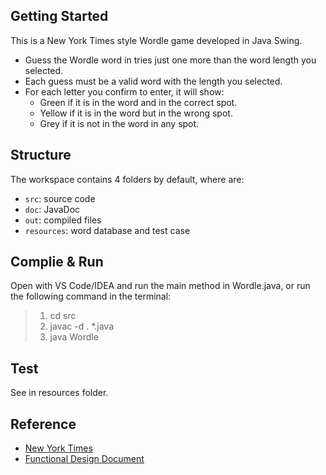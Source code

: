 ## Getting Started

This is a New York Times style Wordle game developed in Java Swing.

- Guess the Wordle word in tries just one more than the word length you selected.
- Each guess must be a valid word with the length you selected.
- For each letter you confirm to enter, it will show:
  - Green if it is in the word and in the correct spot.
  - Yellow if it is in the word but in the wrong spot.
  - Grey if it is not in the word in any spot.


## Structure

The workspace contains 4 folders by default, where are:

- `src`: source code
- `doc`: JavaDoc
- `out`: compiled files
- `resources`: word database and test case


## Complie & Run

Open with VS Code/IDEA and run the main method in Wordle.java, or run the following command in the terminal:

> 1. cd src
> 2. javac -d . *.java
> 3. java Wordle


## Test

See in resources folder.


## Reference

- [New York Times](https://www.nytimes.com/games/wordle/index.html)
- [Functional Design Document](https://www.mubucm.com/doc/7zAyAh92DyW)
